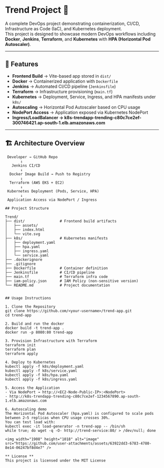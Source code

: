 # Trend Project 🚀

A complete DevOps project demonstrating containerization, CI/CD, Infrastructure as Code (IaC), and Kubernetes deployment.  
This project is designed to showcase modern DevOps workflows including **Docker**, **Jenkins**, **Terraform**, and **Kubernetes** with **HPA (Horizontal Pod Autoscaler)**.

---

## 📌 Features
- **Frontend Build** → Vite-based app stored in `dist/`
- **Docker** → Containerized application with `Dockerfile`
- **Jenkins** → Automated CI/CD pipeline (`Jenkinsfile`)
- **Terraform** → Infrastructure provisioning (`main.tf`)
- **Kubernetes** → Deployment, Service, Ingress, and HPA manifests under `k8s/`
- **Autoscaling** → Horizontal Pod Autoscaler based on CPU usage
- **NodePort Access** → Application exposed via Kubernetes NodePort
- **Ingress/LoadBalancer -> k8s-trendapp-trending-c80c7ce2ef-300746421.ap-south-1.elb.amazonaws.com**
---

## 🏗️ Architecture Overview

```text
 Developer → GitHub Repo
       ↓
   Jenkins CI/CD
       ↓
  Docker Image Build → Push to Registry
       ↓
  Terraform (AWS EKS + EC2)
       ↓
 Kubernetes Deployment (Pods, Service, HPA)
       ↓
 Application Access via NodePort / Ingress

## Project Structure

Trend/
├── dist/                # Frontend build artifacts
│   ├── assets/
│   ├── index.html
│   └── vite.svg
├── k8s/                 # Kubernetes manifests
│   ├── deployment.yaml
│   ├── hpa.yaml
│   ├── ingress.yaml
│   └── service.yaml
├── .dockerignore
├── .gitignore
├── Dockerfile           # Container definition
├── Jenkinsfile          # CI/CD pipeline
├── main.tf              # Terraform infra code
├── iam-policy.json      # IAM Policy (non-sensitive version)
└── README.md            # Project documentation


## Usage Instructions

1. Clone the Repository
git clone https://github.com/<your-username>/trend-app.git
cd trend-app

2. Build and run the docker
docker build -t trend-app .
docker run -p 8080:80 trend-app

3. Provision Infrastructure with Terraform
terraform init
terraform plan
terraform apply

4. Deploy to Kubernetes
kubectl apply -f k8s/deployment.yaml
kubectl apply -f k8s/service.yaml
kubectl apply -f k8s/hpa.yaml
kubectl apply -f k8s/ingress.yaml

5. Access the Application
- Via NodePort → http://<EC2-Node-Public-IP>:<NodePort>
- http://k8s-trendapp-trending-c80c7ce2ef-1234567890.ap-south-1.elb.amazonaws.com

6. Autoscaling demo
The Horizontal Pod Autoscaler (hpa.yaml) is configured to scale pods between 2–5 replicas when CPU usage crosses 30%.
You can test load with:
kubectl exec -it load-generator -n trend-app -- /bin/sh
while true; do wget -q -O- http://trend-service:80/ > /dev/null; done

<img width="1908" height="1018" alt="image" src="https://github.com/user-attachments/assets/63922dd3-6783-4780-8e14-06247bf8d4e7" />

** License **
This project is licensed under the MIT License



